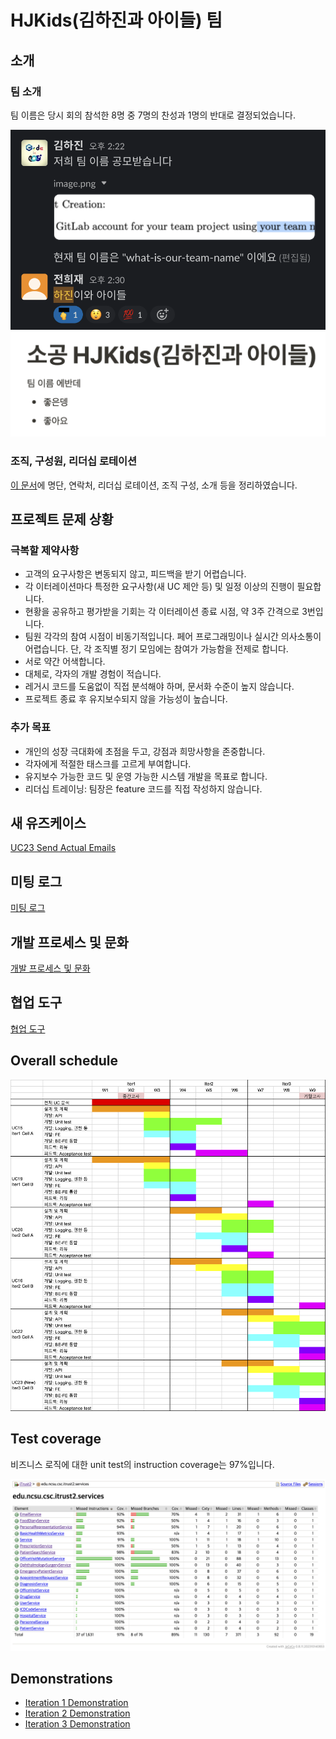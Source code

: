 # HJKids(김하진과 아이들) 팀

## 소개

### 팀 소개

팀 이름은 당시 회의 참석한 8명 중 7명의 찬성과 1명의 반대로 결정되었습니다.

![team-name-1](./resources/team-name-1.png)
![team-name-2](./resources/team-name-2.png)

### 조직, 구성원, 리더십 로테이션

[이 문서](./members.md)에 명단, 연락처, 리더십 로테이션, 조직 구성, 소개 등을 정리하였습니다.

## 프로젝트 문제 상황

### 극복할 제약사항

- 고객의 요구사항은 변동되지 않고, 피드백을 받기 어렵습니다.
- 각 이터레이션마다 특정한 요구사항(새 UC 제안 등) 및 일정 이상의 진행이 필요합니다.
- 현황을 공유하고 평가받을 기회는 각 이터레이션 종료 시점, 약 3주 간격으로 3번입니다.
- 팀원 각각의 참여 시점이 비동기적입니다. 페어 프로그래밍이나 실시간 의사소통이 어렵습니다. 단, 각 조직별 정기 모임에는 참여가 가능함을 전제로 합니다.
- 서로 약간 어색합니다.
- 대체로, 각자의 개발 경험이 적습니다.
- 레거시 코드를 도움없이 직접 분석해야 하며, 문서화 수준이 높지 않습니다.
- 프로젝트 종료 후 유지보수되지 않을 가능성이 높습니다.

### 추가 목표

- 개인의 성장 극대화에 초점을 두고, 강점과 희망사항을 존중합니다.
- 각자에게 적절한 태스크를 고르게 부여합니다.
- 유지보수 가능한 코드 및 운영 가능한 시스템 개발을 목표로 합니다.
- 리더십 트레이닝: 팀장은 feature 코드를 직접 작성하지 않습니다.

## 새 유즈케이스

[UC23 Send Actual Emails](./new-uc23.md)

## 미팅 로그

[미팅 로그](./meeting-logs/README.md)

## 개발 프로세스 및 문화

[개발 프로세스 및 문화](./process-and-culture.md)

## 협업 도구

[협업 도구](./collaboration-tools.md)

## Overall schedule

![overall-schedule](./overall-schedule.png)

## Test coverage

비즈니스 로직에 대한 unit test의 instruction coverage는 97%입니다.

![test-coverage-report](./test-coverage-report.png)

## Demonstrations

- [Iteration 1 Demonstration](./presentation/1031-iteration-1/README.md)
- [Iteration 2 Demonstration](./presentation/1123-iteration-2/README.md)
- [Iteration 3 Demonstration](./presentation/1212-iteration-3/README.md)
